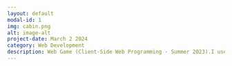 ```yaml
---
layout: default
modal-id: 1
img: cabin.png
alt: image-alt
project-date: March 2 2024
category: Web Development
description: Web Game (Client-Side Web Programming - Summer 2023).I used JavaScript and HTML/CSS to create a Square Jump game. Designed modes, theme options for the player, animate the objectmake use of the viewBox, and detect collisions. Link to GitHub- github.com/KienHocCode1/Javascript-game
---
```


